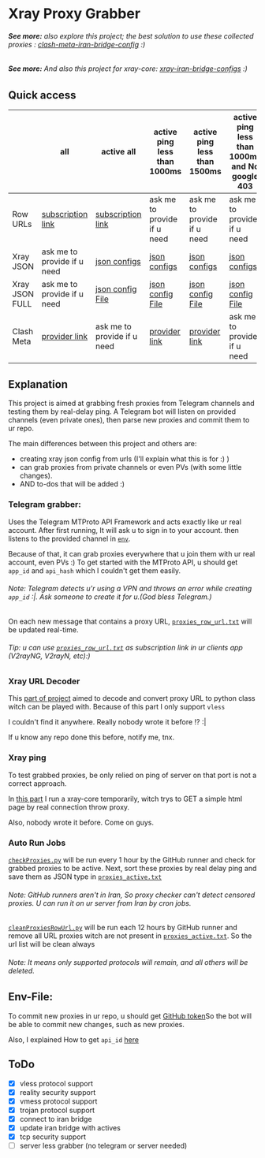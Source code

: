 # Xray Proxy Grabber

###### **See more:** also explore this project; the best solution to use these collected proxies : [clash-meta-iran-bridge-config](https://github.com/MrMohebi/clash-meta-iran-bridge-config) :)

###### **See more:** And also this project for xray-core: [xray-iran-bridge-configs](https://github.com/MrMohebi/xray-iran-bridge-configs) :)


## Quick access

|                | all                                                                                                                                  | active all                                                                                                                                         | active ping less than 1000ms                                                                                                                                | active ping less than 1500ms                                                                                                                                | active ping less than 1000ms and No google 403                                                                                                                     |
|----------------|--------------------------------------------------------------------------------------------------------------------------------------|----------------------------------------------------------------------------------------------------------------------------------------------------|-------------------------------------------------------------------------------------------------------------------------------------------------------------|-------------------------------------------------------------------------------------------------------------------------------------------------------------|--------------------------------------------------------------------------------------------------------------------------------------------------------------------|
| Row URLs       | [subscription link](https://raw.githubusercontent.com/MrMohebi/xray-proxy-grabber-telegram/master/collected-proxies/row-url/all.txt) | [subscription link](https://raw.githubusercontent.com/MrMohebi/xray-proxy-grabber-telegram/master/collected-proxies/row-url/actives.txt)           | ask me to provide if u need                                                                                                                                 | ask me to provide if u need                                                                                                                                 | ask me to provide if u need                                                                                                                                        |
| Xray JSON      | ask me to provide if u need                                                                                                          | [json configs](https://raw.githubusercontent.com/MrMohebi/xray-proxy-grabber-telegram/master/collected-proxies/xray-json/actives_all.txt)          | [json configs](https://raw.githubusercontent.com/MrMohebi/xray-proxy-grabber-telegram/master/collected-proxies/xray-json/actives_under_1000ms.txt)          | [json configs](https://raw.githubusercontent.com/MrMohebi/xray-proxy-grabber-telegram/master/collected-proxies/xray-json/actives_under_1500ms.txt)          | [json configs](https://raw.githubusercontent.com/MrMohebi/xray-proxy-grabber-telegram/master/collected-proxies/xray-json/actives_no_403_under_1000ms.txt)          |
| Xray JSON FULL | ask me to provide if u need                                                                                                          | [json config File](https://raw.githubusercontent.com/MrMohebi/xray-proxy-grabber-telegram/master/collected-proxies/xray-json-full/actives_all.txt) | [json config File](https://raw.githubusercontent.com/MrMohebi/xray-proxy-grabber-telegram/master/collected-proxies/xray-json-full/actives_under_1000ms.txt) | [json config File](https://raw.githubusercontent.com/MrMohebi/xray-proxy-grabber-telegram/master/collected-proxies/xray-json-full/actives_under_1500ms.txt) | [json config File](https://raw.githubusercontent.com/MrMohebi/xray-proxy-grabber-telegram/master/collected-proxies/xray-json-full/actives_no_403_under_1000ms.txt) |
| Clash Meta     | [provider link](https://raw.githubusercontent.com/MrMohebi/xray-proxy-grabber-telegram/master/collected-proxies/clash-meta/all.yaml) | ask me to provide if u need                                                                                                                        | [provider link](https://raw.githubusercontent.com/MrMohebi/xray-proxy-grabber-telegram/master/collected-proxies/clash-meta/actives_under_1000ms.yaml)       | [provider link](https://raw.githubusercontent.com/MrMohebi/xray-proxy-grabber-telegram/master/collected-proxies/clash-meta/actives_under_1500ms.yaml)       | ask me to provide if u need                                                                                                                                        |



## Explanation
This project is aimed at grabbing fresh proxies from Telegram channels and testing them by real-delay ping.
A Telegram bot will listen on provided channels (even private ones), then parse new proxies and commit them to ur repo.

The main differences between this project and others are:
- creating xray json config from urls (I'll explain what this is for :) )
- can grab proxies from private channels or even PVs (with some little changes).
- AND to-dos that will be added :)

### Telegram grabber:
Uses the Telegram MTProto API Framework and acts exactly like ur real account. After first running,
It will ask u to sign in to your account. then listens to the provided channel in [`env`](./.env.example#L12).

Because of that, it can grab proxies everywhere that u join them with ur real account, even PVs :)
To get started with the MTProto API, u should get `app_id` and `api_hash` which I couldn't get them easily.
###### *Note:* Telegram detects u'r using a VPN and throws an error while creating `app_id` :|. Ask someone to create it for u.(God bless Telegram.)

On each new message that contains a proxy URL, [`proxies_row_url.txt`](collected-proxies/row-url/all.txt) will be updated real-time.

###### *Tip:* u can use [`proxies_row_url.txt`](collected-proxies/row-url/all.txt) as subscription link in ur clients app (V2rayNG, V2rayN, etc):)


### Xray URL Decoder
This [part of project](./xray_url_decoder) aimed to decode and convert proxy URL to python class witch can be played with.
Because of this part I only support `vless` 

I couldn't find it anywhere. Really nobody wrote it before !? :| 

If u know any repo done this before, notify me, tnx.


### Xray ping
To test grabbed proxies, be only relied on ping of server on that port is not a correct approach.

In [this part](./xray_ping) I run a xray-core temporarily, witch trys to GET a simple html page by real connection throw proxy.

Also, nobody wrote it before. Come on guys.

### Auto Run Jobs 
[`checkProxies.py`](./checkProxies.py) will be run every 1 hour by the GitHub runner and check for grabbed proxies to be active.
Next, sort these proxies by real delay ping and save them as JSON type in [`proxies_active.txt`](collected-proxies/xray-json/actives_all.txt)
###### *Note:* GitHub runners aren't in Iran, So proxy checker can't detect censored proxies. U can run it on ur server from Iran by cron jobs.


[`cleanProxiesRowUrl.py`](./cleanProxiesRowUrl.py) will be run each 12 hours by GitHub runner and remove all URL proxies witch are not present in [`proxies_active.txt`](collected-proxies/xray-json/actives_all.txt).
So the url list will be clean always
###### *Note:* It means only supported protocols will remain, and all others will be deleted.



## Env-File:
To commit new proxies in ur repo, u should get [GitHub token](https://docs.github.com/en/authentication/keeping-your-account-and-data-secure/managing-your-personal-access-tokens#personal-access-tokens-classic)So the bot will be able to commit new changes, such as new proxies.

Also, I explained How to get `api_id` [here](#telegram-grabber)

## ToDo
- [x] vless protocol support
- [x] reality security support
- [x] vmess protocol support
- [x] trojan protocol support
- [x] connect to iran bridge
- [x] update iran bridge with actives
- [x] tcp security support
- [ ] server less grabber (no telegram or server needed)
